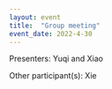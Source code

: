 ```yaml
---
layout: event
title:  "Group meeting"
event_date: 2022-4-30
---
```


Presenters: Yuqi and Xiao

Other participant(s): Xie
